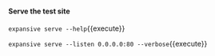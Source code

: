 #### Serve the test site

`expansive serve --help`{{execute}}

`expansive serve --listen 0.0.0.0:80 --verbose`{{execute}}
